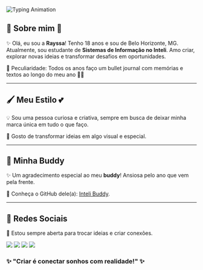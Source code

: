   <img src="https://readme-typing-svg.herokuapp.com?color=FF69B4&size=30&center=true&vCenter=true&lines=Ol%C3%A1,+eu+sou+a+Rayssa!!!" alt="Typing Animation" />

## 🌸 Sobre mim 🌸

✨ Olá, eu sou a **Rayssa**! Tenho 18 anos e sou de Belo Horizonte, MG. Atualmente, sou estudante de **Sistemas de Informação no Inteli**. 
Amo criar, explorar novas ideias e transformar desafios em oportunidades.

💖 Peculiaridade: Todos os anos faço um bullet journal com memórias e textos ao longo do meu ano 📝✨

---

## 🖌️ Meu Estilo 💕
💡 Sou uma pessoa curiosa e criativa, sempre em busca de deixar minha marca única em tudo o que faço.

🌈 Gosto de transformar ideias em algo visual e especial.

---

## 🤝 Minha Buddy

✨ Um agradecimento especial ao meu **buddy**! Ansiosa pelo ano que vem pela frente. 

🔗 Conheça o GitHub dele(a): [Inteli Buddy](https://github.com).

---

## 🌟 Redes Sociais 
🎨 Estou sempre aberta para trocar ideias e criar conexões.
<div> 
  <a href="www.linkedin.com/in/rayssaxq" target="_blank"><img src="https://img.shields.io/badge/-LinkedIn-%230077B5?style=for-the-badge&logo=linkedin&logoColor=white" target="_blank"></a> 
  <a href="https://souinteli.slack.com/team/U087USAPJBD" target="_blank"><img src="https://img.shields.io/badge/Slack-4A154B?style=for-the-badge&logo=slack&logoColor=white" target="_blank"></a>
  <a href="https://www.instagram.com/rayssaxq?igsh=ZHd0cGJjOHd3aGk2&utm_source=qr" target="_blank"><img src="https://img.shields.io/badge/-Instagram-%23E4405F?style=for-the-badge&logo=instagram&logoColor=white" target="_blank"></a>
  <a href = "rayssa.silva@sou.inteli.br"><img src="https://img.shields.io/badge/-Gmail-%23333?style=for-the-badge&logo=gmail&logoColor=white" target="_blank"></a>
  

### ✨ "Criar é conectar sonhos com realidade!" ✨

